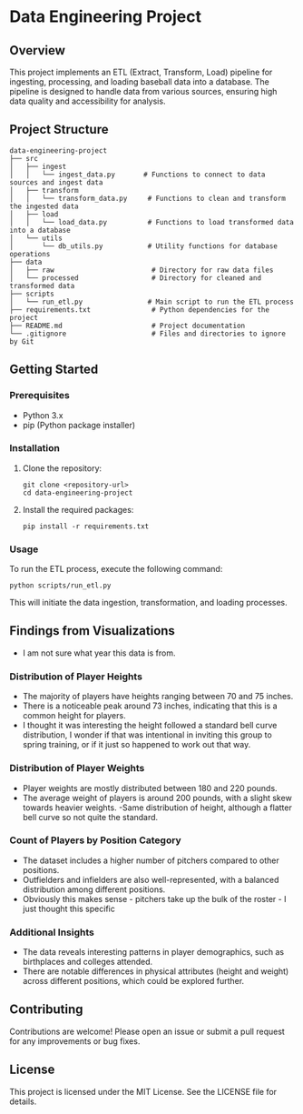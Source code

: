 # Data Engineering Project

## Overview
This project implements an ETL (Extract, Transform, Load) pipeline for ingesting, processing, and loading baseball data into a database. The pipeline is designed to handle data from various sources, ensuring high data quality and accessibility for analysis.

## Project Structure
```
data-engineering-project
├── src
│   ├── ingest
│   │   └── ingest_data.py       # Functions to connect to data sources and ingest data
│   ├── transform
│   │   └── transform_data.py     # Functions to clean and transform the ingested data
│   ├── load
│   │   └── load_data.py          # Functions to load transformed data into a database
│   └── utils
│       └── db_utils.py           # Utility functions for database operations
├── data
│   ├── raw                        # Directory for raw data files
│   └── processed                  # Directory for cleaned and transformed data
├── scripts
│   └── run_etl.py                # Main script to run the ETL process
├── requirements.txt               # Python dependencies for the project
├── README.md                      # Project documentation
└── .gitignore                     # Files and directories to ignore by Git
```

## Getting Started

### Prerequisites
- Python 3.x
- pip (Python package installer)

### Installation
1. Clone the repository:
   ```
   git clone <repository-url>
   cd data-engineering-project
   ```

2. Install the required packages:
   ```
   pip install -r requirements.txt
   ```

### Usage
To run the ETL process, execute the following command:
```
python scripts/run_etl.py
```

This will initiate the data ingestion, transformation, and loading processes.

## Findings from Visualizations
- I am not sure what year this data is from.

### Distribution of Player Heights
- The majority of players have heights ranging between 70 and 75 inches.
- There is a noticeable peak around 73 inches, indicating that this is a common height for players.
- I thought it was interesting the height followed a standard bell curve distribution, I wonder if that was intentional in inviting this group to spring training, or if it just so happened to work out that way.

### Distribution of Player Weights
- Player weights are mostly distributed between 180 and 220 pounds.
- The average weight of players is around 200 pounds, with a slight skew towards heavier weights.
-Same distribution of height, although a flatter bell curve so not quite the standard.

### Count of Players by Position Category
- The dataset includes a higher number of pitchers compared to other positions.
- Outfielders and infielders are also well-represented, with a balanced distribution among different positions.
- Obviously this makes sense - pitchers take up the bulk of the roster - I just thought this specific 

### Additional Insights
- The data reveals interesting patterns in player demographics, such as birthplaces and colleges attended.
- There are notable differences in physical attributes (height and weight) across different positions, which could be explored further.

## Contributing
Contributions are welcome! Please open an issue or submit a pull request for any improvements or bug fixes.

## License
This project is licensed under the MIT License. See the LICENSE file for details.